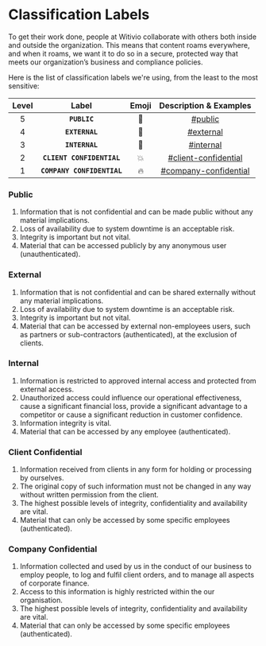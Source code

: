 ﻿# Classification Labels

To get their work done, people at Witivio collaborate with others both inside and outside the organization. This means that content roams everywhere, and when it roams, we want it to do so in a secure, protected way that meets our organization’s business and compliance policies.  

Here is the list of classification labels we're using, from the least to the most sensitive:

| Level | Label | Emoji | Description & Examples |
|:-----:|:-----:|:-----:|:----------------------:|
| 5 | **`PUBLIC`** | 📢 | [#public](#public) |
| 4 | **`EXTERNAL`** | 🔑 | [#external](#external) |
| 3 | **`INTERNAL`** | 🔐 | [#internal](#internal) |
| 2 | **`CLIENT CONFIDENTIAL`** | 💥 | [#client-confidential](#client-confidential) |
| 1 | **`COMPANY CONFIDENTIAL`** | 🔥 | [#company-confidential](#company-confidential) |

### Public
1.	Information that is not confidential and can be made public without any material implications.
2.	Loss of availability due to system downtime is an acceptable risk.
3.	Integrity is important but not vital.
4.	Material that can be accessed publicly by any anonymous user (unauthenticated).

### External
1.	Information that is not confidential and can be shared externally without any material implications.
2.	Loss of availability due to system downtime is an acceptable risk.
3.	Integrity is important but not vital.
4.	Material that can be accessed by external non-employees users, such as partners or sub-contractors (authenticated), at the exclusion of clients.

### Internal
1.	Information is restricted to approved internal access and protected from external access. 
2.	Unauthorized access could influence our operational effectiveness, cause a significant financial loss, provide a significant advantage to a competitor or cause a significant reduction in customer confidence. 
3.	Information integrity is vital.
4.	Material that can be accessed by any employee (authenticated).

### Client Confidential
1.	Information received from clients in any form for holding or processing by ourselves.
2.	The original copy of such information must not be changed in any way without written permission from the client. 
3.	The highest possible levels of integrity, confidentiality and availability are vital.
4.	Material that can only be accessed by some specific employees (authenticated).

### Company Confidential
1.	Information collected and used by us in the conduct of our business to employ people, to log and fulfil client orders, and to manage all aspects of corporate finance. 
2.	Access to this information is highly restricted within the our organisation. 
3.	The highest possible levels of integrity, confidentiality and availability are vital.
4.	Material that can only be accessed by some specific employees (authenticated).

<Classification label="public" />
<Hubspot />
<Clarity />
<GoogleAnalytics />